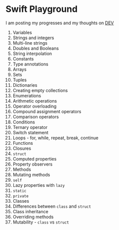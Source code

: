# Swift Playground

I am posting my progresses and my thoughts on [DEV](https://dev.to/rossanodan)

1. Variables
2. Strings and integers
3. Multi-line strings
4. Doubles and Booleans
5. String interpolation
6. Constants
7. Type annotations
8. Arrays
9. Sets
10. Tuples
11. Dictionaries
12. Creating empty collections
13. Enumerations
14. Arithmetic operations
15. Operator overloading
16. Compound assignment operators
17. Comparison operators
18. Conditions
19. Ternary operator
20. Switch statement
21. Loops - for, while, repeat, break, continue
22. Functions
23. Closures
24. `struct`
25. Computed properties
26. Property observers
27. Methods
28. Mutating methods
29. `self`
30. Lazy properties with `lazy`
31. `static`
32. `private`
33. Classes
34. Differences between `class` and `struct`
35. Class inheritance
36. Overriding methods
37. Mutability - `class` vs `struct`

